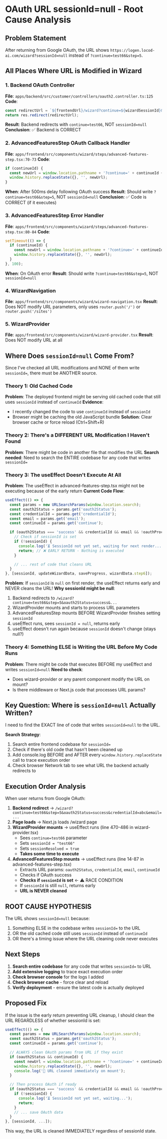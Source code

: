 # OAuth URL sessionId=null - Root Cause Analysis

## Problem Statement
After returning from Google OAuth, the URL shows `https://logen.locod-ai.com/wizard?sessionId=null` instead of `?continue=test66&step=5`.

## All Places Where URL is Modified in Wizard

### 1. Backend OAuth Controller
**File**: `apps/backend/src/customer/controllers/oauth2.controller.ts:125`
**Code**:
```typescript
const redirectUrl = `${frontendUrl}/wizard?continue=${wizardSessionId}&step=5&oauth2Status=success&credentialId=${credential.id}&email=${encodeURIComponent(credential.email)}`;
return res.redirect(redirectUrl);
```
**Result**: Backend redirects with `continue=test66`, NOT `sessionId=null`
**Conclusion**: ✅ Backend is CORRECT

### 2. AdvancedFeaturesStep OAuth Callback Handler
**File**: `apps/frontend/src/components/wizard/steps/advanced-features-step.tsx:70-73`
**Code**:
```typescript
if (continueId) {
  const newUrl = window.location.pathname + '?continue=' + continueId + '&step=5';
  window.history.replaceState({}, '', newUrl);
}
```
**When**: After 500ms delay following OAuth success
**Result**: Should write `?continue=test66&step=5`, NOT `sessionId=null`
**Conclusion**: ✅ Code is CORRECT (if it executes)

### 3. AdvancedFeaturesStep Error Handler
**File**: `apps/frontend/src/components/wizard/steps/advanced-features-step.tsx:80-84`
**Code**:
```typescript
setTimeout(() => {
  if (continueId) {
    const newUrl = window.location.pathname + '?continue=' + continueId + '&step=5';
    window.history.replaceState({}, '', newUrl);
  }
}, 100);
```
**When**: On OAuth error
**Result**: Should write `?continue=test66&step=5`, NOT `sessionId=null`

### 4. WizardNavigation
**File**: `apps/frontend/src/components/wizard/wizard-navigation.tsx`
**Result**: Does NOT modify URL parameters, only uses `router.push('/')` or `router.push('/sites')`

### 5. WizardProvider
**File**: `apps/frontend/src/components/wizard/wizard-provider.tsx`
**Result**: Does NOT modify URL at all

## Where Does `sessionId=null` Come From?

Since I've checked all URL modifications and NONE of them write `sessionId=`, there must be ANOTHER source.

### Theory 1: Old Cached Code
**Problem**: The deployed frontend might be serving old cached code that still uses `sessionId` instead of `continueId`
**Evidence**:
- I recently changed the code to use `continueId` instead of `sessionId`
- Browser might be caching the old JavaScript bundle
**Solution**: Clear browser cache or force reload (Ctrl+Shift+R)

### Theory 2: There's a DIFFERENT URL Modification I Haven't Found
**Problem**: There might be code in another file that modifies the URL
**Search needed**:  Need to search the ENTIRE codebase for any code that writes `sessionId=`

### Theory 3: The useEffect Doesn't Execute At All
**Problem**: The useEffect in advanced-features-step.tsx might not be executing because of the early return
**Current Code Flow**:
```typescript
useEffect(() => {
  const params = new URLSearchParams(window.location.search);
  const oauth2Status = params.get('oauth2Status');
  const credentialId = params.get('credentialId');
  const email = params.get('email');
  const continueId = params.get('continue');

  if (oauth2Status === 'success' && credentialId && email && !oauthProcessedRef.current) {
    // Check if sessionId is set
    if (!sessionId) {
      console.log('⏳ SessionId not yet set, waiting for next render...');
      return; // ❌ EARLY RETURN - Nothing is executed
    }

    // ... rest of code that cleans URL
  }
}, [sessionId, updateWizardData, saveProgress, wizardData.step6]);
```

**Problem**: If `sessionId` is `null` on first render, the useEffect returns early and NEVER cleans the URL!
**Why sessionId might be null**:
1. Backend redirects to `/wizard?continue=test66&step=5&oauth2Status=success&...`
2. WizardProvider mounts and starts to process URL parameters
3. AdvancedFeaturesStep mounts BEFORE WizardProvider finishes setting `sessionId`
4. useEffect runs, sees `sessionId = null`, returns early
5. useEffect doesn't run again because `sessionId` doesn't change (stays null?)

### Theory 4: Something ELSE is Writing the URL Before My Code Runs
**Problem**: There might be code that executes BEFORE my useEffect and writes `sessionId=null`
**Need to check**:
- Does wizard-provider or any parent component modify the URL on mount?
- Is there middleware or Next.js code that processes URL params?

## Key Question: Where is `sessionId=null` Actually Written?

I need to find the EXACT line of code that writes `sessionId=null` to the URL.

**Search Strategy**:
1. Search entire frontend codebase for `sessionId=`
2. Check if there's old code that hasn't been cleaned up
3. Add console.log BEFORE and AFTER every `window.history.replaceState` call to trace execution order
4. Check browser Network tab to see what URL the backend actually redirects to

## Execution Order Analysis

When user returns from Google OAuth:

1. **Backend redirect** → `/wizard?continue=test66&step=5&oauth2Status=success&credentialId=abc&email=...`
2. **Page loads** → Next.js loads /wizard page
3. **WizardProvider mounts** → useEffect runs (line 470-486 in wizard-provider.tsx)
   - Sees `continue=test66` parameter
   - Sets `sessionId = "test66"`
   - Sets `sessionResolved = true`
   - **Takes some time to execute**
4. **AdvancedFeaturesStep mounts** → useEffect runs (line 14-87 in advanced-features-step.tsx)
   - Extracts URL params: `oauth2Status`, `credentialId`, `email`, `continueId`
   - Checks if OAuth success
   - **Checks if `sessionId` is set** ← ⚠️ RACE CONDITION
   - If `sessionId` is still `null`, returns early
   - **URL is NEVER cleaned**

## ROOT CAUSE HYPOTHESIS

The URL shows `sessionId=null` because:
1. Something ELSE in the codebase writes `sessionId=` to the URL
2. OR the old cached code still uses `sessionId` instead of `continueId`
3. OR there's a timing issue where the URL cleaning code never executes

## Next Steps

1. **Search entire codebase** for any code that writes `sessionId=` to URL
2. **Add extensive logging** to trace exact execution order
3. **Check browser console** for the logs I added
4. **Check browser cache** - force clear and reload
5. **Verify deployment** - ensure the latest code is actually deployed

## Proposed Fix

If the issue is the early return preventing URL cleanup, I should clean the URL REGARDLESS of whether sessionId is set:

```typescript
useEffect(() => {
  const params = new URLSearchParams(window.location.search);
  const oauth2Status = params.get('oauth2Status');
  const continueId = params.get('continue');

  // ALWAYS clean OAuth params from URL if they exist
  if (oauth2Status && continueId) {
    const newUrl = window.location.pathname + '?continue=' + continueId + '&step=5';
    window.history.replaceState({}, '', newUrl);
    console.log('🧹 URL cleaned immediately on mount');
  }

  // Then process OAuth if ready
  if (oauth2Status === 'success' && credentialId && email && !oauthProcessedRef.current) {
    if (!sessionId) {
      console.log('⏳ SessionId not yet set, waiting...');
      return;
    }
    // ... save OAuth data
  }
}, [sessionId, ...]);
```

This way, the URL is cleaned IMMEDIATELY regardless of sessionId state.
